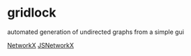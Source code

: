 # gridlock
automated generation of undirected graphs from a simple gui

[NetworkX](https://github.com/networkx/networkx)
[JSNetworkX](http://jsnetworkx.org)
